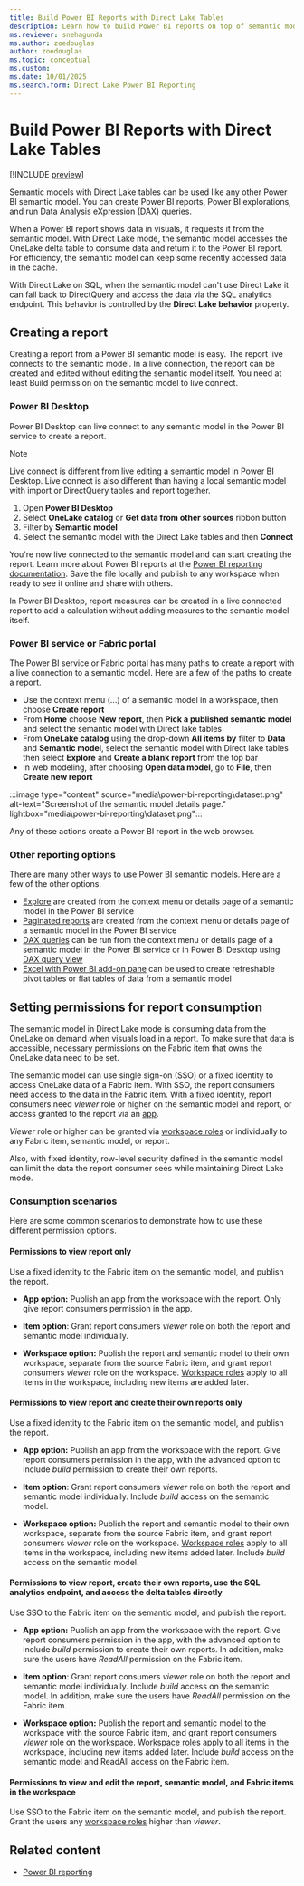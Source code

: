 ```yaml
---
title: Build Power BI Reports with Direct Lake Tables
description: Learn how to build Power BI reports on top of semantic models with Direct Lake tables
ms.reviewer: snehagunda
ms.author: zoedouglas
author: zoedouglas
ms.topic: conceptual
ms.custom:
ms.date: 10/01/2025
ms.search.form: Direct Lake Power BI Reporting
---
```



# Build Power BI Reports with Direct Lake Tables

[!INCLUDE [preview](../../includes/preview.md)]

Semantic models with Direct Lake tables can be used like any other Power BI semantic model. You can create Power BI reports, Power BI explorations, and run Data Analysis eXpression (DAX) queries.

When a Power BI report shows data in visuals, it requests it from the semantic model. With Direct Lake mode, the semantic model accesses the OneLake delta table to consume data and return it to the Power BI report. For efficiency, the semantic model can keep some recently accessed data in the cache.

With Direct Lake on SQL, when the semantic model can't use Direct Lake it can fall back to DirectQuery and access the data via the SQL analytics endpoint. This behavior is controlled by the **Direct Lake behavior** property.

## Creating a report

Creating a report from a Power BI semantic model is easy. The report live connects to the semantic model. In a live connection, the report can be created and edited without editing the semantic model itself. You need at least Build permission on the semantic model to live connect.

### Power BI Desktop

Power BI Desktop can live connect to any semantic model in the Power BI service to create a report.

> [!NOTE]
> Live connect is different from live editing a semantic model in Power BI Desktop. Live connect is also different than having a local semantic model with import or DirectQuery tables and report together.

1. Open **Power BI Desktop**
1. Select **OneLake catalog** or **Get data from other sources** ribbon button
1. Filter by **Semantic model**
1. Select the semantic model with the Direct Lake tables and then **Connect**

You're now live connected to the semantic model and can start creating the report. Learn more about Power BI reports at the [Power BI reporting documentation](/power-bi/create-reports/). Save the file locally and publish to any workspace when ready to see it online and share with others.

In Power BI Desktop, report measures can be created in a live connected report to add a calculation without adding measures to the semantic model itself.

### Power BI service or Fabric portal

The Power BI service or Fabric portal has many paths to create a report with a live connection to a semantic model. Here are a few of the paths to create a report.

- Use the context menu (...) of a semantic model in a workspace, then choose **Create report**
- From **Home** choose **New report**, then **Pick a published semantic model** and select the semantic model with Direct lake tables
- From **OneLake catalog** using the drop-down **All items by** filter to **Data** and **Semantic model**, select the semantic model with Direct lake tables then select **Explore** and **Create a blank report** from the top bar
- In web modeling, after choosing **Open data model**, go to **File**, then **Create new report**

:::image type="content" source="media\power-bi-reporting\dataset.png" alt-text="Screenshot of the semantic model details page." lightbox="media\power-bi-reporting\dataset.png":::

Any of these actions create a Power BI report in the web browser.

### Other reporting options

There are many other ways to use Power BI semantic models. Here are a few of the other options.

- [Explore](/power-bi/consumer/explore-data-service) are created from the context menu or details page of a semantic model in the Power BI service
- [Paginated reports](/power-bi/paginated-reports/paginated-reports-report-builder-power-bi) are created from the context menu or details page of a semantic model in the Power BI service
- [DAX queries](/dax/dax-queries) can be run from the context menu or details page of a semantic model in the Power BI service or in Power BI Desktop using [DAX query view](/power-bi/transform-model/dax-query-view)
- [Excel with Power BI add-on pane](/power-bi/collaborate-share/service-analyze-in-excel) can be used to create refreshable pivot tables or flat tables of data from a semantic model

## Setting permissions for report consumption

The semantic model in Direct Lake mode is consuming data from the OneLake on demand when visuals load in a report. To make sure that data is accessible, necessary permissions on the Fabric item that owns the OneLake data need to be set. 

The semantic model can use single sign-on (SSO) or a fixed identity to access OneLake data of a Fabric item. With SSO, the report consumers need access to the data in the Fabric item. With a fixed identity, report consumers need _viewer_ role or higher on the semantic model and report, or access granted to the report via an [app](/power-bi/collaborate-share/service-create-distribute-apps).

_Viewer_ role or higher can be granted via [workspace roles](/fabric/fundamentals/roles-workspaces) or individually to any Fabric item, semantic model, or report.

Also, with fixed identity, row-level security defined in the semantic model can limit the data the report consumer sees while maintaining Direct Lake mode.

### Consumption scenarios

Here are some common scenarios to demonstrate how to use these different permission options.

#### Permissions to view report only

Use a fixed identity to the Fabric item on the semantic model, and publish the report.

- **App option:** Publish an app from the workspace with the report. Only give report consumers permission in the app.

- **Item option**: Grant report consumers _viewer_ role on both the report and semantic model individually.

- **Workspace option:** Publish the report and semantic model to their own workspace, separate from the source Fabric item, and grant report consumers _viewer_ role on the workspace. [Workspace roles](/fabric/fundamentals/roles-workspaces) apply to all items in the workspace, including new items are added later.

#### Permissions to view report and create their own reports only

Use a fixed identity to the Fabric item on the semantic model, and publish the report.

- **App option:** Publish an app from the workspace with the report. Give report consumers permission in the app, with the advanced option to include _build_ permission to create their own reports.

- **Item option**: Grant report consumers _viewer_ role on both the report and semantic model individually. Include _build_ access on the semantic model.

- **Workspace option:** Publish the report and semantic model to their own workspace, separate from the source Fabric item, and grant report consumers _viewer_ role on the workspace. [Workspace roles](/fabric/fundamentals/roles-workspaces) apply to all items in the workspace, including new items added later. Include _build_ access on the semantic model.

#### Permissions to view report, create their own reports, use the SQL analytics endpoint, and access the delta tables directly

Use SSO to the Fabric item on the semantic model, and publish the report.

- **App option:** Publish an app from the workspace with the report. Give report consumers permission in the app, with the advanced option to include _build_ permission to create their own reports. In addition, make sure the users have _ReadAll_ permission on the Fabric item.

- **Item option**: Grant report consumers _viewer_ role on both the report and semantic model individually. Include _build_ access on the semantic model. In addition, make sure the users have _ReadAll_ permission on the Fabric item.

- **Workspace option:** Publish the report and semantic model to the workspace with the source Fabric item, and grant report consumers _viewer_ role on the workspace. [Workspace roles](/fabric/fundamentals/roles-workspaces) apply to all items in the workspace, including new items added later. Include _build_ access on the semantic model and ReadAll access on the Fabric item.

#### Permissions to view and edit the report, semantic model, and Fabric items in the workspace

Use SSO to the Fabric item on the semantic model, and publish the report. Grant the users any [workspace roles](/fabric/fundamentals/roles-workspaces) higher than _viewer_.

## Related content

- [Power BI reporting](/power-bi/create-reports/)
